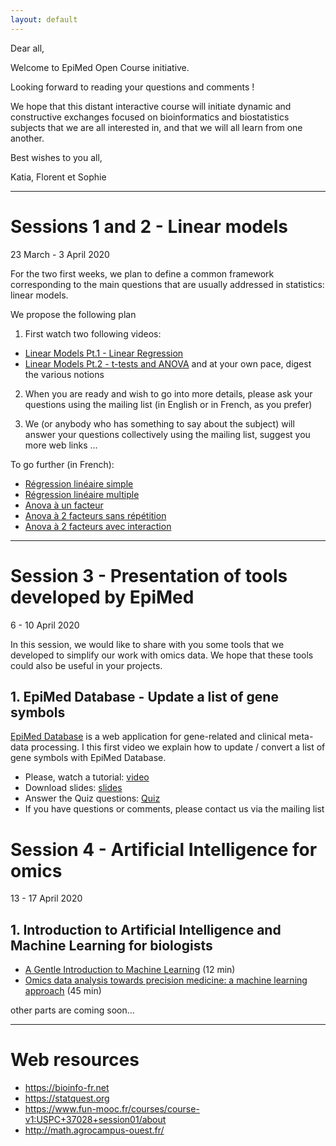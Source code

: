 ```yaml
---
layout: default
---
```


Dear all, 

Welcome to EpiMed Open Course initiative.

Looking forward to reading your questions and comments !

We hope that this distant interactive course will initiate dynamic and constructive exchanges focused on bioinformatics and biostatistics subjects that we are all interested in, and that we will all learn from one another.

Best wishes to you all,

Katia, Florent et Sophie

* * *

# Sessions 1 and 2 - Linear models

23 March - 3 April 2020

For the two first weeks, we plan to define a common framework corresponding to the main questions that are usually addressed in statistics: linear models.

We propose the following plan
1. First watch two following videos: 
 -  <a href="https://www.youtube.com/watch?v=nk2CQITm_eo" target="_blank">Linear Models Pt.1 - Linear Regression</a>
 -  <a href="https://www.youtube.com/watch?v=NF5_btOaCig" target="_blank">Linear Models Pt.2 - t-tests and ANOVA</a> 
and at your own pace, digest the various notions
 
2. When you are ready and wish to go into more details, please ask your questions using the mailing list (in English or in French, as you prefer)

3. We (or anybody who has something to say about the subject) will answer your questions collectively using the mailing list, suggest you more web links …

To go further (in French): 

- <a href="https://www.youtube.com/watch?v=OcWpu9NuyEI" target="_blank">Régression linéaire simple          </a> 
- <a href="https://www.youtube.com/watch?v=_Mbmf3HbMCc" target="_blank">Régression linéaire multiple        </a> 
- <a href="https://www.youtube.com/watch?v=M70yMVlQbUs" target="_blank">Anova à un facteur                  </a>
- <a href="https://www.youtube.com/watch?v=bpM_PL2RVcY" target="_blank">Anova à 2 facteurs sans répétition  </a> 
- <a href="https://www.youtube.com/watch?v=65sUYrDRFKU" target="_blank">Anova à 2 facteurs avec interaction </a>


* * *

# Session 3 - Presentation of tools developed by EpiMed

6 - 10 April 2020

In this session, we would like to share with you some tools that we developed to simplify our work with omics data. We hope that these tools could also be useful in your projects.

## 1. EpiMed Database - Update a list of gene symbols

<a href="http://epimed.univ-grenoble-alpes.fr/database/" target="_blank">EpiMed Database</a> is a web application for gene-related and clinical meta-data processing. I this first video we explain how to update / convert a list of gene symbols with EpiMed Database.

* Please, watch a tutorial: <a href="https://youtu.be/QBXUFVdreMk" target="_blank">video</a>
* Download slides: <a href="http://epimed.univ-grenoble-alpes.fr/downloads/epimed_open_course/EpiMed_Open_Course_update_gene_symbols_with_EpiMed_database.pdf" target="_blank">slides</a>
* Answer the Quiz questions: <a href="https://docs.google.com/forms/d/e/1FAIpQLSdtkCynPExJo3oFhmtnE-9Iwgx3SBI8zCXCREWshm6saKV1tQ/viewform?vc=0&c=0&w=1" target="_blank">Quiz</a>
* If you have questions or comments, please contact us via the mailing list

# Session 4 - Artificial Intelligence for omics

13 - 17 April 2020

## 1. Introduction to Artificial Intelligence and Machine Learning for biologists
* <a href="https://www.youtube.com/watch?v=Gv9_4yMHFhI" target="_blank">A Gentle Introduction to Machine Learning</a> (12 min)
* <a href="https://www.youtube.com/watch?v=mWlxpvsli0s" target="_blank">Omics data analysis towards precision medicine: a machine learning approach</a> (45 min)

other parts are coming soon...

* * *


# Web resources

- https://bioinfo-fr.net 
- https://statquest.org 
- https://www.fun-mooc.fr/courses/course-v1:USPC+37028+session01/about 
- http://math.agrocampus-ouest.fr/ 

